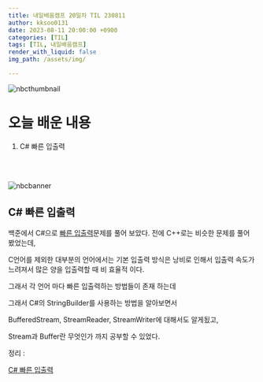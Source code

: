 ```yaml
---
title: 내일배움캠프 20일차 TIL 230811
author: kksoo0131
date: 2023-08-11 20:00:00 +0900
categories: [TIL]
tags: [TIL, 내일배움캠프]
render_with_liquid: false
img_path: /assets/img/

---
```


![nbcthumbnail](thumbnail-image.png)

# 오늘 배운 내용

1. C# 빠른 입출력

<br/>
<br/>


![nbcbanner](TILbanner.png)
## C# 빠른 입출력

백준에서 C#으로 [빠른 입출력](https://www.acmicpc.net/problem/status/15552/)문제를 풀어 보았다. 전에 C++로는 비슷한 문제를 풀어 봤었는데,

C언어를 제외한 대부분의 언어에서는 기본 입출력 방식은 낭비로 인해서 입출력 속도가 느려져서 많은 양을 입출력할 때 비 효율적 이다.

그래서 각 언어 마다 빠른 입출력하는 방법들이 존재 하는데 

그래서 C#의 StringBuilder를 사용하는 방법을 알아보면서

BufferedStream, StreamReader, StreamWriter에 대해서도 알게됬고,

Stream과 Buffer란 무엇인가 까지 공부할 수 있었다.


정리 :

[C# 빠른 입출력](https://kksoo0131.github.io/posts/CSharp-8/)
